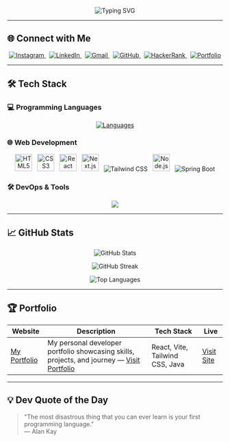 <div align="center">
 <p align="center">
  <!-- Updated intro: name, degree, domain -->
  <img src="https://readme-typing-svg.herokuapp.com?font=Fira+Code&weight=600&size=24&duration=4000&pause=1000&color=22D3EE&center=true&vCenter=true&width=500&lines=Hi+there+👋,+I'm+Rushi+Solanke;Fullstack+Developer+(Java);BE+Passout+2026;Open+Source+Contributor" alt="Typing SVG" /> 
</p>
</div>

---

## 🌐 Connect with Me

<div align="center">
  <a href="https://www.instagram.com/rushi_solanke139/" target="_blank">
    <img src="https://img.shields.io/badge/Instagram-%40rushi_solanke139-E4405F?logo=instagram&logoColor=white&style=for-the-badge" alt="Instagram"/>
  </a>&nbsp;
  <a href="https://www.linkedin.com/in/rushikesh-solanke-86ab9b325" target="_blank">
    <img src="https://img.shields.io/badge/LinkedIn-Rushi%20Solanke-0077B5?logo=linkedin&logoColor=white&style=for-the-badge" alt="LinkedIn"/>
  </a>&nbsp;
  <a href="mailto:rushisolanke487@gmail.com">
    <img src="https://img.shields.io/badge/Email-RushiSolanke-D14836?logo=gmail&logoColor=white&style=for-the-badge" alt="Gmail"/>
  </a>&nbsp;
  <a href="https://github.com/rushikeshsolanke" target="_blank">
    <img src="https://img.shields.io/badge/GitHub-Rushikeshsolanke-181717?logo=github&logoColor=white&style=for-the-badge" alt="GitHub"/>
  </a>&nbsp;
  <a href="https://www.hackerrank.com/dashboard" target="_blank">
    <img src="https://img.shields.io/badge/HackerRank-RushiSolanke-2EC866?logo=hackerrank&logoColor=white&style=for-the-badge" alt="HackerRank"/>
  </a>&nbsp;
  <a href="https://myportfolio-xi-wine.vercel.app/" target="_blank">
    <img src="https://img.shields.io/badge/Portfolio-RushiSolanke-FF69B4?logo=googlesites&logoColor=white&style=for-the-badge" alt="Portfolio"/>
  </a>
</div>

---

## 🛠️ Tech Stack

### 💻 Programming Languages
<p align="center">
  <!-- Java highlighted first -->
  <a href="#"><img src="https://skillicons.dev/icons?i=java,python,javascript,typescript,cpp" alt="Languages" /></a>
</p>

### 🌐 Web Development
<div align="center">
  <img src="https://cdn.jsdelivr.net/gh/devicons/devicon/icons/html5/html5-original.svg" alt="HTML5" width="40" height="40"/>
  &nbsp;
  <img src="https://cdn.jsdelivr.net/gh/devicons/devicon/icons/css3/css3-original.svg" alt="CSS3" width="40" height="40"/>
  &nbsp;
  <img src="https://cdn.jsdelivr.net/gh/devicons/devicon/icons/react/react-original.svg" alt="React" width="40" height="40"/>
  &nbsp;
  <img src="https://cdn.jsdelivr.net/gh/devicons/devicon/icons/nextjs/nextjs-original.svg" alt="Next.js" width="40" height="40"/>
  &nbsp;
  <img src="https://skillicons.dev/icons?i=tailwind" alt="Tailwind CSS" />
  &nbsp;
  <img src="https://cdn.jsdelivr.net/gh/devicons/devicon/icons/nodejs/nodejs-original.svg" alt="Node.js" width="40" height="40"/>
  &nbsp;
  <img src="https://skillicons.dev/icons?i=spring" alt="Spring Boot" />
</div>

### 🛠️ DevOps & Tools
<div align="center">
  <img src="https://skillicons.dev/icons?i=docker,aws,gcp,git,github,vscode,netlify,vercel,photoshop,wordpress" />
</div>

---

## 📈 GitHub Stats

<p align="center">
  <img src="https://github-readme-stats.vercel.app/api?username=Rushikeshsolanke&show_icons=true&theme=tokyonight&include_all_commits=true&count_private=true&hide_border=true" alt="GitHub Stats" />
</p>

<p align="center">
  <img src="https://github-readme-streak-stats-eight.vercel.app?user=Rushikeshsolanke&theme=tokyonight&hide_border=true" alt="GitHub Streak" />
</p>

<p align="center">
  <img src="https://github-readme-stats.vercel.app/api/top-langs/?username=Rushikeshsolanke&layout=compact&theme=tokyonight&langs_count=10&hide_border=true" alt="Top Languages" />
</p>

---

## 🏆 Portfolio

| Website | Description | Tech Stack | Live |
|--------|-------------|------------|------|
| [My Portfolio](https://myportfolio-xi-wine.vercel.app/) | My personal developer portfolio showcasing skills, projects, and journey — [Visit Portfolio](https://myportfolio-xi-wine.vercel.app/) | React, Vite, Tailwind CSS, Java | [Visit Site](https://myportfolio-xi-wine.vercel.app/) |

---

## 💡 Dev Quote of the Day

> "The most disastrous thing that you can ever learn is your first programming language."  
> — Alan Kay

